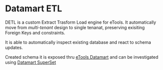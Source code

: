 Datamart ETL
============


DETL is a custom Extract Trasform Load engine for eTools. 
It automatically move from _multi-tenant_ design to single tenanat,
preserving exisiting Foreign Keys and constraints.

It is able to automatically inspect existing database and react to schema updates.

Created schema it is exposed thru [eTools Datamart](https://github.com/unicef/etools-datamart.git/) and can be investigated using
[Datamart SuperSet](https://github.com/unicef/datamart-superset.git/)  
